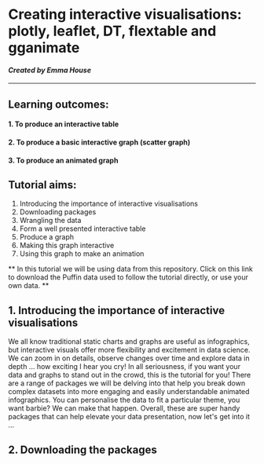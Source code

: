 # Creating interactive visualisations: plotly, leaflet, DT, flextable and gganimate 
#### *Created by Emma House*
---

## Learning outcomes:
#### 1. To produce an interactive table 
#### 2. To produce a basic interactive graph (scatter graph) 
#### 3. To produce an animated graph 

## Tutorial aims: 
1. Introducing the importance of interactive visualisations
2. Downloading packages
3. Wrangling the data
4. Form a well presented interactive table
5. Produce a graph
6. Making this graph interactive
7. Using this graph to make an animation

** In this tutorial we will be using data from this repository. Click on this link to download the Puffin data used to follow the tutorial directly, or use your own data. **

## 1. Introducing the importance of interactive visualisations 
We all know traditional static charts and graphs are useful as infographics, but interactive visuals offer more flexibility and excitement in data science. We can zoom in on details, observe changes over time and explore data in depth ... how exciting I hear you cry! In all seriousness, if you want your data and graphs to stand out in the crowd, this is the tutorial for you! There are a range of packages we will be delving into that help you break down complex datasets into more engaging and easily understandable animated infographics. You can personalise the data to fit a particular theme, you want barbie? We can make that happen. Overall, these are super handy packages that can help elevate your data presentation, now let's get into it ...

## 2. Downloading the packages 
